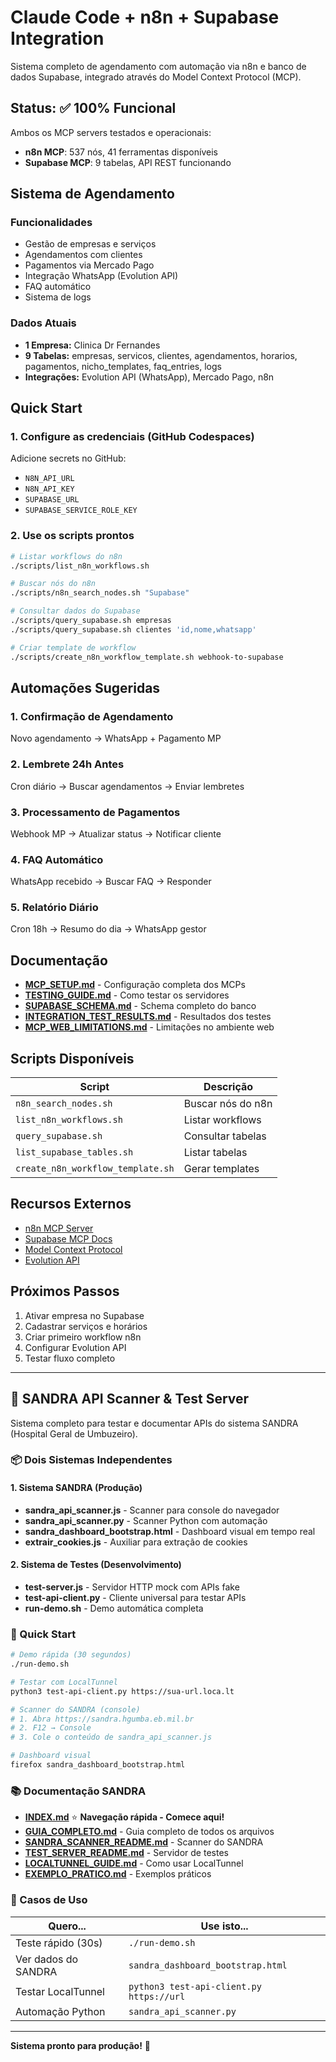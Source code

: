# Claude Code + n8n + Supabase Integration

Sistema completo de agendamento com automação via n8n e banco de dados Supabase, integrado através do Model Context Protocol (MCP).

## Status: ✅ 100% Funcional

Ambos os MCP servers testados e operacionais:
- **n8n MCP**: 537 nós, 41 ferramentas disponíveis
- **Supabase MCP**: 9 tabelas, API REST funcionando

## Sistema de Agendamento

### Funcionalidades
- Gestão de empresas e serviços
- Agendamentos com clientes
- Pagamentos via Mercado Pago
- Integração WhatsApp (Evolution API)
- FAQ automático
- Sistema de logs

### Dados Atuais
- **1 Empresa:** Clinica Dr Fernandes
- **9 Tabelas:** empresas, servicos, clientes, agendamentos, horarios, pagamentos, nicho_templates, faq_entries, logs
- **Integrações:** Evolution API (WhatsApp), Mercado Pago, n8n

## Quick Start

### 1. Configure as credenciais (GitHub Codespaces)

Adicione secrets no GitHub:
- `N8N_API_URL`
- `N8N_API_KEY`
- `SUPABASE_URL`
- `SUPABASE_SERVICE_ROLE_KEY`

### 2. Use os scripts prontos

```bash
# Listar workflows do n8n
./scripts/list_n8n_workflows.sh

# Buscar nós do n8n
./scripts/n8n_search_nodes.sh "Supabase"

# Consultar dados do Supabase
./scripts/query_supabase.sh empresas
./scripts/query_supabase.sh clientes 'id,nome,whatsapp'

# Criar template de workflow
./scripts/create_n8n_workflow_template.sh webhook-to-supabase
```

## Automações Sugeridas

### 1. Confirmação de Agendamento
Novo agendamento → WhatsApp + Pagamento MP

### 2. Lembrete 24h Antes
Cron diário → Buscar agendamentos → Enviar lembretes

### 3. Processamento de Pagamentos
Webhook MP → Atualizar status → Notificar cliente

### 4. FAQ Automático
WhatsApp recebido → Buscar FAQ → Responder

### 5. Relatório Diário
Cron 18h → Resumo do dia → WhatsApp gestor

## Documentação

- **[MCP_SETUP.md](./MCP_SETUP.md)** - Configuração completa dos MCPs
- **[TESTING_GUIDE.md](./TESTING_GUIDE.md)** - Como testar os servidores
- **[SUPABASE_SCHEMA.md](./SUPABASE_SCHEMA.md)** - Schema completo do banco
- **[INTEGRATION_TEST_RESULTS.md](./INTEGRATION_TEST_RESULTS.md)** - Resultados dos testes
- **[MCP_WEB_LIMITATIONS.md](./MCP_WEB_LIMITATIONS.md)** - Limitações no ambiente web

## Scripts Disponíveis

| Script | Descrição |
|--------|-----------|
| `n8n_search_nodes.sh` | Buscar nós do n8n |
| `list_n8n_workflows.sh` | Listar workflows |
| `query_supabase.sh` | Consultar tabelas |
| `list_supabase_tables.sh` | Listar tabelas |
| `create_n8n_workflow_template.sh` | Gerar templates |

## Recursos Externos

- [n8n MCP Server](https://github.com/czlonkowski/n8n-mcp)
- [Supabase MCP Docs](https://supabase.com/docs/guides/getting-started/mcp)
- [Model Context Protocol](https://www.anthropic.com/news/model-context-protocol)
- [Evolution API](https://evolution-api.com/)

## Próximos Passos

1. Ativar empresa no Supabase
2. Cadastrar serviços e horários
3. Criar primeiro workflow n8n
4. Configurar Evolution API
5. Testar fluxo completo

---

## 🏥 SANDRA API Scanner & Test Server

Sistema completo para testar e documentar APIs do sistema SANDRA (Hospital Geral de Umbuzeiro).

### 📦 Dois Sistemas Independentes

#### 1. Sistema SANDRA (Produção)
- **sandra_api_scanner.js** - Scanner para console do navegador
- **sandra_api_scanner.py** - Scanner Python com automação
- **sandra_dashboard_bootstrap.html** - Dashboard visual em tempo real
- **extrair_cookies.js** - Auxiliar para extração de cookies

#### 2. Sistema de Testes (Desenvolvimento)
- **test-server.js** - Servidor HTTP mock com APIs fake
- **test-api-client.py** - Cliente universal para testar APIs
- **run-demo.sh** - Demo automática completa

### 🚀 Quick Start

```bash
# Demo rápida (30 segundos)
./run-demo.sh

# Testar com LocalTunnel
python3 test-api-client.py https://sua-url.loca.lt

# Scanner do SANDRA (console)
# 1. Abra https://sandra.hgumba.eb.mil.br
# 2. F12 → Console
# 3. Cole o conteúdo de sandra_api_scanner.js

# Dashboard visual
firefox sandra_dashboard_bootstrap.html
```

### 📚 Documentação SANDRA

- **[INDEX.md](./INDEX.md)** ⭐ **Navegação rápida - Comece aqui!**
- **[GUIA_COMPLETO.md](./GUIA_COMPLETO.md)** - Guia completo de todos os arquivos
- **[SANDRA_SCANNER_README.md](./SANDRA_SCANNER_README.md)** - Scanner do SANDRA
- **[TEST_SERVER_README.md](./TEST_SERVER_README.md)** - Servidor de testes
- **[LOCALTUNNEL_GUIDE.md](./LOCALTUNNEL_GUIDE.md)** - Como usar LocalTunnel
- **[EXEMPLO_PRATICO.md](./EXEMPLO_PRATICO.md)** - Exemplos práticos

### 🎯 Casos de Uso

| Quero... | Use isto... |
|----------|-------------|
| Teste rápido (30s) | `./run-demo.sh` |
| Ver dados do SANDRA | `sandra_dashboard_bootstrap.html` |
| Testar LocalTunnel | `python3 test-api-client.py https://url` |
| Automação Python | `sandra_api_scanner.py` |

---

**Sistema pronto para produção!** 🚀